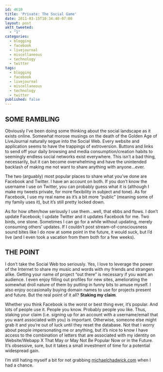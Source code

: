 ```yaml
---
id: 4610
title: 'Private: The Social Game'
date: 2011-03-15T10:34:40-07:00
layout: post
aktt_tweeted:
  - "1"
categories:
  - blogging
  - facebook
  - livejournal
  - miscellaneous
  - technology
  - twitter
tags:
  - blogging
  - facebook
  - livejournal
  - miscellaneous
  - technology
  - twitter
published: false
---
```

## SOME RAMBLING

Obviously I&#8217;ve been doing some thinking about the social landscape as it exists online. Somewhat morose musings on the death of the Golden Age of LiveJournal naturally segue into the Social Web. Every website and application seems to have the trappings of extroversion. Buttons and links to send off your daily browsing and media consumption/creation habits to seemingly endless social networks exist everywhere. This isn&#8217;t a bad thing, necessarily, but it can become overwhelming and have the unintended backlash of making me not want to share anything with anyone&#8230;ever.

The two (arguably) most popular places to share what you&#8217;ve done are Facebook and Twitter. I have an account on both. If you don&#8217;t know the username I use on Twitter, you can probably guess what it is (although I make my tweets private, for more flexibility in subject and tone). As for Facebook, I use my real name as it&#8217;s a bit more &#8220;public&#8221; (meaning some of my family uses it), but it&#8217;s still pretty locked down.

As for how often/how seriously I use them&#8230;well, that ebbs and flows. I don&#8217;t update Facebook; I update Twitter and it updates Facebook for me. Two birds, one stone. Sometimes I can go for a while without updating, merely consuming others&#8217; updates. If I couldn&#8217;t post stream-of-consciousness sound bites like I do now at some point in the future, it would suck, but I&#8217;d live (and I even took a vacation from them both for a few weeks).

## THE POINT

I don&#8217;t take the Social Web too seriously. Yes, I love to leverage the power of the Internet to share my music and words with my friends and strangers alike. Getting your name of project &#8220;out there&#8221; is necessary if you want an audience. I even enjoy filling out profiles for new sites, ameliorating the somewhat droll nature of them by putting in funny bits to amuse myself. I also enjoy occasionally buying domain names to use for projects present and future. But the real point of it all? **Staking my claim**.

Whether you think Facebook is the worst or best thing ever, it&#8217;s popular. And lots of people use it. People you know. Probably people you like. Thus, staking your claim (i.e. signing up for an account with a username/email that you want associated with you) is important. Otherwise, someone else might grab it and you&#8217;re out of luck until they reset the database. Not that I worry about people impersonating me or anything, but it&#8217;s nice to know I have access to the combination of letters that are associated with my identity on Website/Webapp X That May or May Not Be Popular Now or in the Future. It&#8217;s obsessive, sure, but it takes a small investment of time for a potential widespread gain.

I&#8217;m still hating myself a bit for not grabbing [michaelchadwick.com](http://michaelchadwick.com) when I had a chance.

